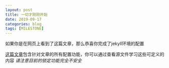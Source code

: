 ```yaml
---
layout: post
title: 一切才刚刚开始
date: 2019-09-17
categories: blog
tags: [MILESTONE]
---
```


如果你是在网页上看到了这篇文章，那么恭喜你完成了jekyll环境的配置

[这篇文章](/blog/2016/10/14/first-post/)包含针对文章的所有配置功能，你可以通过查看源文件学习这些可定义的内容
*请注意目前的锁定功能完全不安全*